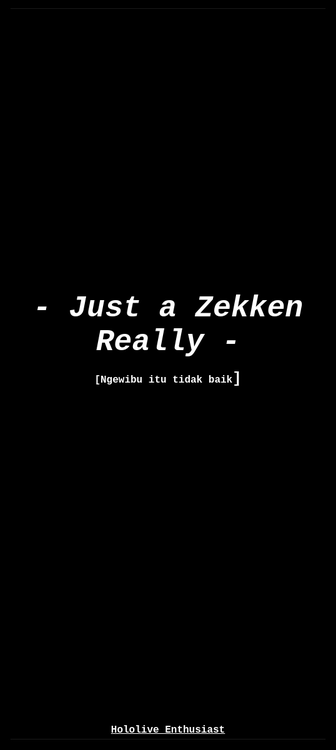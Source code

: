 
<title>Zekken - I Dont Want To Be Horny</title> 
<link rel="icon" href="https://encrypted-tbn0.gstatic.com/images?q=tbn%3AANd9GcTv5DlCXs6BFD_Z1DmrBkGc0OlUj9q_AbYscQ&usqp=CAU"> <meta name="description" content="I Dont Want To Be Horny I Want To Be Happy"> <meta charset="UTF-8"> <style> *{ font-family: "Courier New"; } html { background: black; color: white; } </style><style> body { background-image: url("https://c.wallhere.com/photos/14/5a/anime_anime_girls_picture_in_picture_Houshou_Marine_Hololive_Virtual_Youtuber-1928085.jpg!d"); 	 background-size: cover; } </style>  <center> <table height="100%" width="100%"> <td align="centeR"> 
<br>
<br>
<br>
<br>
<br>
<br>
<br>
<br>
<br>
<br>
<br>
<br>
<br>
<br>
<br>
<br>
<br>
<br>
<br>
<br>
<br><br><br> <br><Br> <i> <b><font size="14">- Just a Zekken Really -</font></i> <br><br>[Ngewibu itu tidak baik<font size="5">]</font><Hacked>
<br>
<br>
<br>
<br>
<br>
<br>
<br>
<br>
<br>
<br>
<br>
<br>
<br>
<br>
<br>
<br>
<br>
<br>
<br>
<br>
<br>
<br>
<br>
<br>
<br>
<br>
<br>
<br>
<br>
<br>
<br>
<u>Hololive Enthusiast</b><Hacked></i> <br> <span style="visibility: hidden">
<embed src="https://www.youtube.com/v/e7VK3pne8N4&autoplay=1" type="application/x-shockwave-flash"wmode="transparent" width="1" height="1"></embed>

